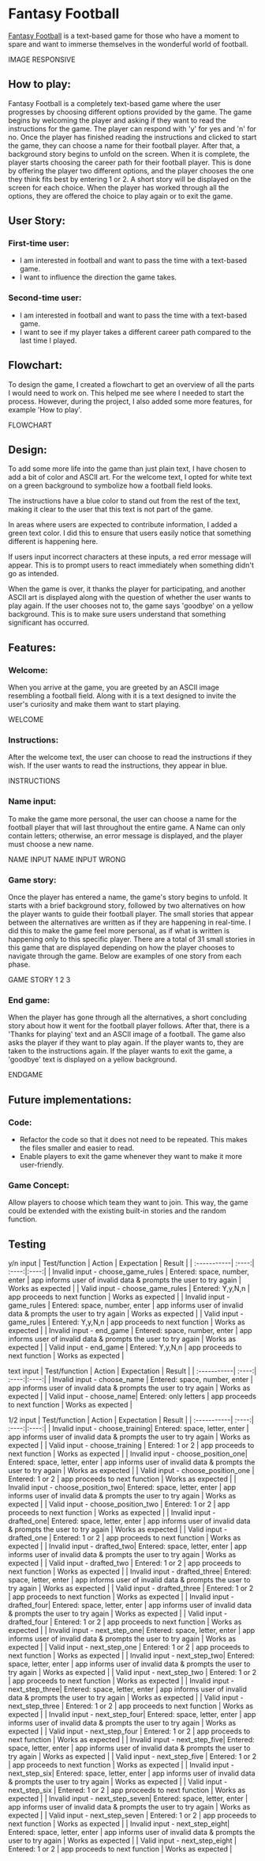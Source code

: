 
# Fantasy Football

[Fantasy Football](https://fantasyfootball-pp3-b369c54e5451.herokuapp.com/) is a text-based game for those who have a moment to spare and want to immerse themselves in the wonderful world of football.

IMAGE RESPONSIVE

## How to play:

Fantasy Football is a completely text-based game where the user progresses by choosing different options provided by the game. The game begins by welcoming the player and asking if they want to read the instructions for the game. The player can respond with 'y' for yes and 'n' for no.
Once the player has finished reading the instructions and clicked to start the game, they can choose a name for their football player.
After that, a background story begins to unfold on the screen. When it is complete, the player starts choosing the career path for their football player. This is done by offering the player two different options, and the player chooses the one they think fits best by entering 1 or 2. A short story will be displayed on the screen for each choice.
When the player has worked through all the options, they are offered the choice to play again or to exit the game.

## User Story:

### First-time user:
- I am interested in football and want to pass the time with a text-based game.
- I want to influence the direction the game takes.

### Second-time user:
- I am interested in football and want to pass the time with a text-based game.
- I want to see if my player takes a different career path compared to the last time I played.

## Flowchart:
To design the game, I created a flowchart to get an overview of all the parts I would need to work on. This helped me see where I needed to start the process. However, during the project, I also added some more features, for example 'How to play'.

FLOWCHART

## Design:
To add some more life into the game than just plain text, I have chosen to add a bit of color and ASCII art. 
For the welcome text, I opted for white text on a green background to symbolize how a football field looks.

The instructions have a blue color to stand out from the rest of the text, making it clear to the user that this text is not part of the game.

In areas where users are expected to contribute information, I added a green text color. I did this to ensure that users easily notice that something different is happening here.

If users input incorrect characters at these inputs, a red error message will appear. This is to prompt users to react immediately when something didn't go as intended.

When the game is over, it thanks the player for participating, and another ASCII art is displayed along with the question of whether the user wants to play again. If the user chooses not to, the game says 'goodbye' on a yellow background. This is to make sure users understand that something significant has occurred.

## Features:
### Welcome:
When you arrive at the game, you are greeted by an ASCII image resembling a football field. Along with it is a text designed to invite the user's curiosity and make them want to start playing.

WELCOME

### Instructions:
After the welcome text, the user can choose to read the instructions if they wish.
If the user wants to read the instructions, they appear in blue.

INSTRUCTIONS

### Name input:
To make the game more personal, the user can choose a name for the football player that will last throughout the entire game. A Name can only contain letters; otherwise, an error message is displayed, and the player must choose a new name.

NAME INPUT
NAME INPUT WRONG

### Game story:
Once the player has entered a name, the game's story begins to unfold. It starts with a brief background story, followed by two alternatives on how the player wants to guide their football player. The small stories that appear between the alternatives are written as if they are happening in real-time. I did this to make the game feel more personal, as if what is written is happening only to this specific player. There are a total of 31 small stories in this game that are displayed depending on how the player chooses to navigate through the game. Below are examples of one story from each phase.

GAME STORY
1
2
3

### End game:
When the player has gone through all the alternatives, a short concluding story about how it went for the football player follows. After that, there is a 'Thanks for playing' text and an ASCII image of a football. The game also asks the player if they want to play again. If the player wants to, they are taken to the instructions again. If the player wants to exit the game, a 'goodbye' text is displayed on a yellow background.

ENDGAME

## Future implementations:
### Code:
- Refactor the code so that it does not need to be repeated. This makes the files smaller and easier to read.
- Enable players to exit the game whenever they want to make it more user-friendly.

### Game Concept:
Allow players to choose which team they want to join. This way, the game could be extended with the existing built-in stories and the random function.


## Testing
y/n input
| Test/function | Action | Expectation | Result |
| :-----------| :----:| :----:|:----:|
| Invalid input - choose_game_rules | Entered: space, number, enter  | app informs user of invalid data & prompts the user to try again | Works as expected |
| Valid input - choose_game_rules | Entered: Y,y,N,n | app proceeds to next function | Works as expected |
| Invalid input - game_rules | Entered: space, number, enter  | app informs user of invalid data & prompts the user to try again | Works as expected |
| Valid input - game_rules | Entered: Y,y,N,n | app proceeds to next function | Works as expected |
| Invalid input - end_game | Entered: space, number, enter  | app informs user of invalid data & prompts the user to try again | Works as expected |
| Valid input - end_game | Entered: Y,y,N,n | app proceeds to next function | Works as expected |

text input
| Test/function | Action | Expectation | Result |
| :-----------| :----:| :----:|:----:|
| Invalid input - choose_name | Entered: space, number, enter  | app informs user of invalid data & prompts the user to try again | Works as expected |
| Valid input - choose_name| Entered: only letters | app proceeds to next function | Works as expected |

1/2 input
| Test/function | Action | Expectation | Result |
| :-----------| :----:| :----:|:----:|
| Invalid input - choose_training| Entered: space, letter, enter  | app informs user of invalid data & prompts the user to try again | Works as expected |
| Valid input - choose_training | Entered: 1 or 2 | app proceeds to next function | Works as expected |
| Invalid input - choose_position_one| Entered: space, letter, enter  | app informs user of invalid data & prompts the user to try again | Works as expected |
| Valid input - choose_position_one | Entered: 1 or 2 | app proceeds to next function | Works as expected |
| Invalid input - choose_position_two| Entered: space, letter, enter  | app informs user of invalid data & prompts the user to try again | Works as expected |
| Valid input - choose_position_two | Entered: 1 or 2 | app proceeds to next function | Works as expected |
| Invalid input - drafted_one| Entered: space, letter, enter  | app informs user of invalid data & prompts the user to try again | Works as expected |
| Valid input - drafted_one | Entered: 1 or 2 | app proceeds to next function | Works as expected |
| Invalid input - drafted_two| Entered: space, letter, enter  | app informs user of invalid data & prompts the user to try again | Works as expected |
| Valid input - drafted_two | Entered: 1 or 2 | app proceeds to next function | Works as expected |
| Invalid input - drafted_three| Entered: space, letter, enter  | app informs user of invalid data & prompts the user to try again | Works as expected |
| Valid input - drafted_three | Entered: 1 or 2 | app proceeds to next function | Works as expected |
| Invalid input - drafted_four| Entered: space, letter, enter  | app informs user of invalid data & prompts the user to try again | Works as expected |
| Valid input - drafted_four | Entered: 1 or 2 | app proceeds to next function | Works as expected |
| Invalid input - next_step_one| Entered: space, letter, enter  | app informs user of invalid data & prompts the user to try again | Works as expected |
| Valid input - next_step_one | Entered: 1 or 2 | app proceeds to next function | Works as expected |
| Invalid input - next_step_two| Entered: space, letter, enter  | app informs user of invalid data & prompts the user to try again | Works as expected |
| Valid input - next_step_two | Entered: 1 or 2 | app proceeds to next function | Works as expected |
| Invalid input - next_step_three| Entered: space, letter, enter  | app informs user of invalid data & prompts the user to try again | Works as expected |
| Valid input - next_step_three | Entered: 1 or 2 | app proceeds to next function | Works as expected |
| Invalid input - next_step_four| Entered: space, letter, enter  | app informs user of invalid data & prompts the user to try again | Works as expected |
| Valid input - next_step_four | Entered: 1 or 2 | app proceeds to next function | Works as expected |
| Invalid input - next_step_five| Entered: space, letter, enter  | app informs user of invalid data & prompts the user to try again | Works as expected |
| Valid input - next_step_five | Entered: 1 or 2 | app proceeds to next function | Works as expected |
| Invalid input - next_step_six| Entered: space, letter, enter  | app informs user of invalid data & prompts the user to try again | Works as expected |
| Valid input - next_step_six | Entered: 1 or 2 | app proceeds to next function | Works as expected |
| Invalid input - next_step_seven| Entered: space, letter, enter  | app informs user of invalid data & prompts the user to try again | Works as expected |
| Valid input - next_step_seven | Entered: 1 or 2 | app proceeds to next function | Works as expected |
| Invalid input - next_step_eight| Entered: space, letter, enter  | app informs user of invalid data & prompts the user to try again | Works as expected |
| Valid input - next_step_eight | Entered: 1 or 2 | app proceeds to next function | Works as expected |

